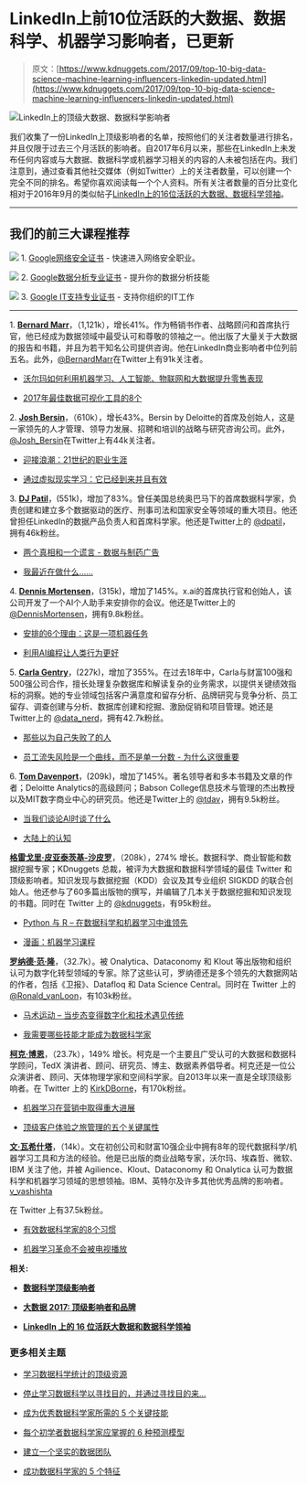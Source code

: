 # LinkedIn上前10位活跃的大数据、数据科学、机器学习影响者，已更新

> 原文：[https://www.kdnuggets.com/2017/09/top-10-big-data-science-machine-learning-influencers-linkedin-updated.html](https://www.kdnuggets.com/2017/09/top-10-big-data-science-machine-learning-influencers-linkedin-updated.html)

![LinkedIn上的顶级大数据、数据科学影响者](../Images/b7fd612837d67facd85d5374b4abf2b8.png)

我们收集了一份LinkedIn上顶级影响者的名单，按照他们的关注者数量进行排名，并且仅限于过去三个月活跃的影响者。自2017年6月以来，那些在LinkedIn上未发布任何内容或与大数据、数据科学或机器学习相关的内容的人未被包括在内。我们注意到，通过查看其他社交媒体（例如Twitter）上的关注者数量，可以创建一个完全不同的排名。希望你喜欢阅读每一个个人资料。所有关注者数量的百分比变化相对于2016年9月的类似帖子[LinkedIn上的16位活跃的大数据、数据科学领袖](/2016/09/top-big-data-science-leaders-linkedin.html)。

* * *

## 我们的前三大课程推荐

![](../Images/0244c01ba9267c002ef39d4907e0b8fb.png) 1\. [Google网络安全证书](https://www.kdnuggets.com/google-cybersecurity) - 快速进入网络安全职业。

![](../Images/e225c49c3c91745821c8c0368bf04711.png) 2\. [Google数据分析专业证书](https://www.kdnuggets.com/google-data-analytics) - 提升你的数据分析技能

![](../Images/0244c01ba9267c002ef39d4907e0b8fb.png) 3\. [Google IT支持专业证书](https://www.kdnuggets.com/google-itsupport) - 支持你组织的IT工作

* * *

1\. [**Bernard Marr**](https://www.linkedin.com/in/bernardmarr/)，（1,121k），增长41%。作为畅销书作者、战略顾问和首席执行官，他已经成为数据领域中最受认可和尊敬的领袖之一。他出版了大量关于大数据的报告和书籍，并且为若干知名公司提供咨询。他在LinkedIn商业影响者中位列前五名。此外，[@BernardMarr](https://twitter.com/BernardMarr)在Twitter上有91k关注者。

+   [沃尔玛如何利用机器学习、人工智能、物联网和大数据提升零售表现](https://www.linkedin.com/pulse/how-walmart-using-machine-learning-ai-iot-big-data-boost-bernard-marr)

+   [2017年最佳数据可视化工具的8个](https://www.linkedin.com/pulse/7-best-data-visualization-tools-2017-bernard-marr)

2\. [**Josh Bersin**](https://www.linkedin.com/in/bersin/)，（610k），增长43%。Bersin by Deloitte的首席及创始人，这是一家领先的人才管理、领导力发展、招聘和培训的战略与研究咨询公司。此外，[@Josh_Bersin](https://twitter.com/Josh_Bersin)在Twitter上有44k关注者。

+   [迎接浪潮：21世纪的职业生涯](https://www.linkedin.com/pulse/catch-wave-21st-century-career-josh-bersin)

+   [通过虚拟现实学习：它已经到来并且有效](https://www.linkedin.com/pulse/learning-virtual-reality-its-here-works-josh-bersin)

3\. [**DJ Patil**](https://www.linkedin.com/in/dpatil/)，(551k)，增加了83%。曾任美国总统奥巴马下的首席数据科学家，负责创建和建立多个数据驱动的医疗、刑事司法和国家安全等领域的重大项目。他还曾担任LinkedIn的数据产品负责人和首席科学家。他还是Twitter上的 [@dpatil](https://twitter.com/dpatil)，拥有46k粉丝。

+   [两个真相和一个谎言 - 数据与制药广告](//www.linkedin.com/pulse/two-truths-liedata-pharma-advertising-dj-patil)

+   [我最近在做什么……](//www.linkedin.com/pulse/what-ive-been-up-dj-patil)

4\. [**Dennis Mortensen**](//www.linkedin.com/in/dennismortensen/)，(315k)，增加了145%。x.ai的首席执行官和创始人，该公司开发了一个AI个人助手来安排你的会议。他还是Twitter上的 [@DennisMortensen](https://twitter.com/DennisMortensen)，拥有9.8k粉丝。

+   [安排的6个理由：这是一项机器任务](//www.linkedin.com/pulse/6-reasons-why-scheduling-machine-task-dennis-r-mortensen”)

+   [利用AI编程让人类行为更好](//www.linkedin.com/pulse/using-ai-program-humans-behave-better-dennis-r-mortensen)

5\. [**Carla Gentry**](//www.linkedin.com/in/datanerd13/)，(227k)，增加了355%。在过去18年中，Carla与财富100强和500强公司合作，擅长处理复杂数据库和解读复杂的业务需求，以提供关键绩效指标的洞察。她的专业领域包括客户满意度和留存分析、品牌研究与竞争分析、员工留存、调查创建与分析、数据库创建和挖掘、激励促销和项目管理。她还是Twitter上的 [@data_nerd](https://twitter.com/data_nerd)，拥有42.7k粉丝。

+   [那些以为自己失败了的人](//www.linkedin.com/pulse/all-those-thought-had-failed-carla-gentry)

+   [员工流失风险是一个曲线，而不是单一分数 - 为什么这很重要](//www.linkedin.com/pulse/employee-flight-risk-curve-single-score-why-matters-carla-gentry)

6\. [**Tom Davenport**](//www.linkedin.com/in/davenporttom/)，(209k)，增加了145%。著名领导者和多本书籍及文章的作者；Deloitte Analytics的高级顾问；Babson College信息技术与管理的杰出教授以及MIT数字商业中心的研究员。他还是Twitter上的 [@tdav](https://twitter.com/tdav)，拥有9.5k粉丝。

+   [当我们谈论AI时谈了什么](//www.linkedin.com/pulse/what-we-talk-when-ai-tom-davenport)

+   [大陆上的认知](//www.linkedin.com/pulse/cognitive-continent-tom-davenport)

[**格雷戈里·皮亚泰茨基-沙皮罗**](//www.linkedin.com/in/gpiatetsky/)，（208k），274% 增长。数据科学、商业智能和数据挖掘专家；KDnuggets 总裁，被评为大数据和数据科学领域的最佳 Twitter 和顶级影响者。知识发现与数据挖掘（KDD）会议及其专业组织 SIGKDD 的联合创始人。他还参与了60多篇出版物的撰写，并编辑了几本关于数据挖掘和知识发现的书籍。同时在 Twitter 上的 [@kdnuggets](https://twitter.com/kdnuggets)，有95k粉丝。

+   [Python 与 R – 在数据科学和机器学习中谁领先](//www.linkedin.com/pulse/python-vs-r-who-really-ahead-data-science-machine-piatetsky-shapiro)

+   [漫画：机器学习课程](//www.linkedin.com/pulse/cartoon-machine-learning-class-gregory-piatetsky-shapiro)

[**罗纳德·范·隆**](//www.linkedin.com/in/ronald-van-loon-5411a/)，（32.7k）。被 Onalytica、Dataconomy 和 Klout 等出版物和组织认可为数字化转型领域的专家。除了这些认可，罗纳德还是多个领先的大数据网站的作者，包括《卫报》、Datafloq 和 Data Science Central。同时在 Twitter 上的 [@Ronald_vanLoon](https://twitter.com/Ronald_vanLoon)，有103k粉丝。

+   [马术运动 – 当步态变得数字化和技术遇见传统](//www.linkedin.com/pulse/equestrian-sports-where-trots-get-digital-technology-meets-van-loon)

+   [我需要哪些技能才能成为数据科学家](//www.linkedin.com/pulse/what-skills-do-i-need-become-data-scientist-ronald-van-loon)

[**柯克·博恩**](//www.linkedin.com/in/kirkdborne/)，（23.7k），149% 增长。柯克是一个主要且广受认可的大数据和数据科学顾问，TedX 演讲者、顾问、研究员、博主、数据素养倡导者。柯克还是一位公众演讲者、顾问、天体物理学家和空间科学家。自2013年以来一直是全球顶级影响者。在 Twitter 上的 [KirkDBorne](https://twitter.com/kirkdborne)，有170k粉丝。

+   [机器学习在营销中取得重大进展](//www.linkedin.com/pulse/machine-learning-making-big-moves-marketing-kirk-borne)

+   [顶级客户体验之旅管理的五个关键属性](//www.linkedin.com/pulse/five-key-attributes-best-in-class-customer-experience-kirk-borne)

[**文·瓦希什塔**](//www.linkedin.com/in/vineetvashishta/)，（14k）。文在初创公司和财富10强企业中拥有8年的现代数据科学/机器学习工具和方法的经验。他是已出版的商业战略专家，沃尔玛、埃森哲、微软、IBM 关注了他，并被 Agilience、Klout、Dataconomy 和 Onalytica 认可为数据科学和机器学习领域的思想领袖。IBM、英特尔及许多其他优秀品牌的影响者。 [v_vashishta](https://twitter.com/)

在 Twitter 上有37.5k粉丝。

+   [有效数据科学家的8个习惯](//www.linkedin.com/pulse/8-habits-effective-data-scientists-vin-vashishta)

+   [机器学习革命不会被电视播放](//www.linkedin.com/pulse/machine-learning-revolution-televised-vin-vashishta?trk=mp-reader-card)

**相关:**

+   [**数据科学顶级影响者**](/2017/08/top-influencers-for-data-science.html)

+   [**大数据 2017: 顶级影响者和品牌**](/2017/05/big-data-top-influencers-brands.html)

+   [**LinkedIn 上的 16 位活跃大数据和数据科学领袖**](/2016/09/top-big-data-science-leaders-linkedin.html)

### 更多相关主题

+   [学习数据科学统计的顶级资源](https://www.kdnuggets.com/2021/12/springboard-top-resources-learn-data-science-statistics.html)

+   [停止学习数据科学以寻找目的，并通过寻找目的来…](https://www.kdnuggets.com/2021/12/stop-learning-data-science-find-purpose.html)

+   [成为优秀数据科学家所需的 5 个关键技能](https://www.kdnuggets.com/2021/12/5-key-skills-needed-become-great-data-scientist.html)

+   [每个初学者数据科学家应掌握的 6 种预测模型](https://www.kdnuggets.com/2021/12/6-predictive-models-every-beginner-data-scientist-master.html)

+   [建立一个坚实的数据团队](https://www.kdnuggets.com/2021/12/build-solid-data-team.html)

+   [成功数据科学家的 5 个特征](https://www.kdnuggets.com/2021/12/5-characteristics-successful-data-scientist.html)
